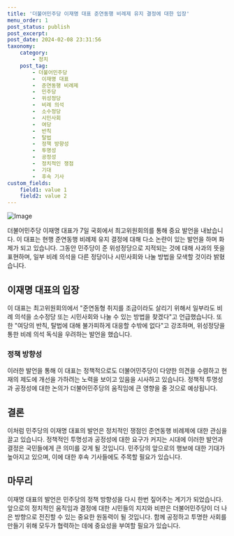```yaml
---
title: '더불어민주당 이재명 대표 준연동행 비례제 유지 결정에 대한 입장'
menu_order: 1
post_status: publish
post_excerpt: 
post_date: 2024-02-08 23:31:56
taxonomy:
    category:
        - 정치
    post_tag:
        - 더불어민주당
        -  이재명 대표
        -  준연동행 비례제
        -  민주당
        -  위성정당
        -  비례 의석
        -  소수정당
        -  시민사회
        -  여당
        -  반칙
        -  탈법
        -  정책 방향성
        -  투명성
        -  공정성
        -  정치적인 쟁점
        -  기대
        -  후속 기사
custom_fields:
    field1: value 1
    field2: value 2
---
```


![Image](https://imgnews.pstatic.net/image/654/2024/02/07/0000065408_001_20240207104504561.jpg?type=w647)

더불어민주당 이재명 대표가 7일 국회에서 최고위원회의를 통해 중요 발언을 내놨습니다. 이 대표는 현행 준연동행 비례제 유지 결정에 대해 다소 논란이 있는 발언을 하며 화제가 되고 있습니다. 그동안 민주당이 준 위성정당으로 지적되는 것에 대해 사과의 뜻을 표현하며, 일부 비례 의석을 다른 정당이나 시민사회와 나눌 방법을 모색할 것이라 밝혔습니다.
## 이재명 대표의 입장
이 대표는 최고위원회의에서 "준연동형 취지를 조금이라도 살리기 위해서 일부라도 비례 의석을 소수정당 또는 시민사회와 나눌 수 있는 방법을 찾겠다"고 언급했습니다. 또한 "여당의 반칙, 탈법에 대해 불가피하게 대응할 수밖에 없다"고 강조하며, 위성정당을 통한 비례 의석 독식을 우려하는 발언을 했습니다.
### 정책 방향성
이러한 발언을 통해 이 대표는 정책적으로도 더불어민주당이 다양한 의견을 수렴하고 현재의 제도에 개선을 가하려는 노력을 보이고 있음을 시사하고 있습니다. 정책적 투명성과 공정성에 대한 논의가 더불어민주당의 움직임에 큰 영향을 줄 것으로 예상됩니다.
## 결론
이처럼 민주당의 이재명 대표의 발언은 정치적인 쟁점인 준연동행 비례제에 대한 관심을 끌고 있습니다. 정책적인 투명성과 공정성에 대한 요구가 커지는 시대에 이러한 발언과 결정은 국민들에게 큰 의미를 갖게 될 것입니다. 민주당의 앞으로의 행보에 대한 기대가 높아지고 있으며, 이에 대한 후속 기사들에도 주목할 필요가 있습니다.
## 마무리
이재명 대표의 발언은 민주당의 정책 방향성을 다시 한번 짚어주는 계기가 되었습니다. 앞으로의 정치적인 움직임과 결정에 대한 시민들의 지지와 비판은 더불어민주당이 더 나은 방향으로 전진할 수 있는 중요한 원동력이 될 것입니다. 함께 공정하고 투명한 사회를 만들기 위해 모두가 협력하는 데에 중요성을 부여할 필요가 있습니다.

